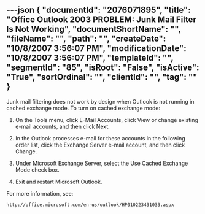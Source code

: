 ---json
{
  "documentId": "2076071895",
  "title": "Office Outlook 2003 PROBLEM: Junk Mail Filter Is Not Working",
  "documentShortName": "",
  "fileName": "",
  "path": "",
  "createDate": "10/8/2007 3:56:07 PM",
  "modificationDate": "10/8/2007 3:56:07 PM",
  "templateId": "",
  "segmentId": "85",
  "isRoot": "False",
  "isActive": "True",
  "sortOrdinal": "",
  "clientId": "",
  "tag": ""
}
---

Junk mail filtering does not work by design when Outlook is not running in cached exchange mode. To turn on cached exchange mode:

1. On the Tools menu, click E-Mail Accounts, click View or change existing e-mail accounts, and then click Next.

2. In the Outlook processes e-mail for these accounts in the following order list, click the Exchange Server e-mail account, and then click Change.

3. Under Microsoft Exchange Server, select the Use Cached Exchange Mode check box.

4. Exit and restart Microsoft Outlook.

For more information, see:

    http://office.microsoft.com/en-us/outlook/HP010223431033.aspx
